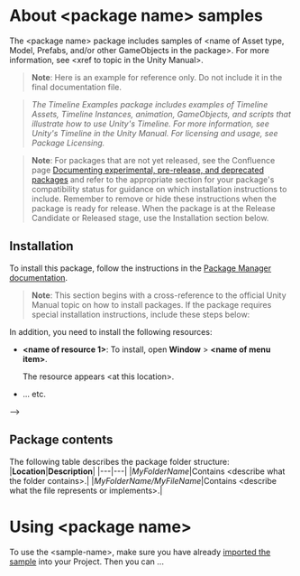 # About &lt;package name&gt; samples

The &lt;package name&gt; package includes samples of &lt;name of Asset type, Model, Prefabs, and/or other GameObjects in the package&gt;. For more information, see &lt;xref to topic in the Unity Manual&gt;.

> **Note**: Here is an example for reference only. Do not include it in the final documentation file.

> *The Timeline Examples package includes examples of Timeline Assets, Timeline Instances, animation, GameObjects, and scripts that illustrate how to use Unity's Timeline. For more information, see Unity's Timeline in the Unity Manual. For licensing and usage, see Package Licensing.*

> **Note**: For packages that are not yet released, see the Confluence page [Documenting experimental, pre-release, and deprecated packages](https://confluence.unity3d.com/display/DOCS/Documenting+experimental%2C+pre-release%2C+and+deprecated+packages) and refer to the appropriate section for your package's compatibility status for guidance on which installation instructions to include. Remember to remove or hide these instructions when the package is ready for release. When the package is at the Release Candidate or Released stage, use the Installation section below.

<a name="Installation"></a>
## Installation

To install this package, follow the instructions in the [Package Manager documentation](https://docs.unity3d.com/Manual/upm-ui-install.html).

>**Note**: This section begins with a cross-reference to the official Unity Manual topic on how to install packages. If the package requires special installation instructions, include these steps below:

In addition, you need to install the following resources:

- **&lt;name of resource 1&gt;**: To install, open **Window** > **&lt;name of menu item&gt;**.

	The resource appears &lt;at this location&gt;.
-  ... etc.

-->

## Package contents
The following table describes the package folder structure:
|**Location**|**Description**|
|---|---|
|*MyFolderName*|Contains &lt;describe what the folder contains&gt;.|
|*MyFolderName/MyFileName*|Contains &lt;describe what the file represents or implements&gt;.|
<a name="UsingPackageName"></a>
# Using &lt;package name&gt;

To use the &lt;sample-name&gt;, make sure you have already [imported the sample](#Installation) into your Project. Then you can ...
